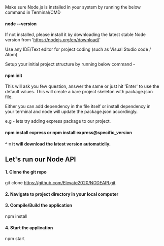 Make sure Node.js is installed in your system by running the below command in Terminal/CMD
  
####  node --version

If not installed, please install it by downloading the latest stable Node version from 'https://nodejs.org/en/download/'


Use any IDE/Text editor for project coding (such as Visual Studio code / Atom)


Setup your initial project structure by running below command - 

####    npm init

This will ask you few question, answer the same or just hit 'Enter' to use the default values. This will create a bare project skeleton with package.json file.


Either you can add dependency in the file itself or install dependency in your terminal and node will update the package.json accordingly.

 e.g - lets try adding express package to our project.

#### npm install express or npm install express@specific_version

#### ^ = it will download the latest version automaticlly.


## Let's run our Node API

#### 1. Clone the git repo

  git clone https://github.com/Elevate2020/NODEAPI.git

#### 2. Navigate to project directory in your local computer

#### 3. Compile/Build the application 

  npm install

#### 4. Start the application
  npm start


 

 





